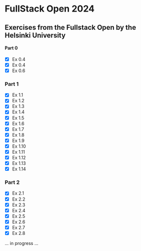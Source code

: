# FullStack Open 2024

## Exercises from the Fullstack Open by the Helsinki University

#### Part 0

- [x] Ex 0.4
- [x] Ex 0.4
- [x] Ex 0.6

### Part 1

- [x] Ex 1.1
- [x] Ex 1.2
- [x] Ex 1.3
- [x] Ex 1.4
- [x] Ex 1.5
- [x] Ex 1.6
- [x] Ex 1.7
- [x] Ex 1.8
- [x] Ex 1.9
- [x] Ex 1.10
- [x] Ex 1.11
- [x] Ex 1.12
- [x] Ex 1.13
- [x] Ex 1.14

### Part 2

- [x] Ex 2.1
- [x] Ex 2.2
- [x] Ex 2.3
- [x] Ex 2.4
- [x] Ex 2.5
- [x] Ex 2.6
- [x] Ex 2.7
- [x] Ex 2.8

... in progress ...
